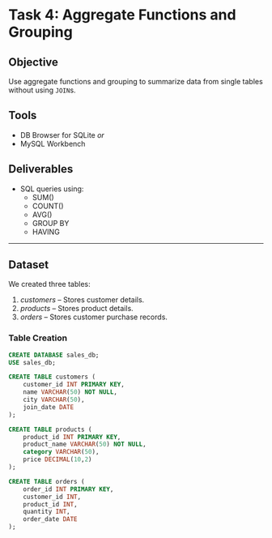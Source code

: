 # Task 4: Aggregate Functions and Grouping

## Objective
Use aggregate functions and grouping to summarize data from single tables without using `JOIN`s.

## Tools
- DB Browser for SQLite *or*
- MySQL Workbench

## Deliverables
- SQL queries using:
  - SUM()
  - COUNT()
  - AVG()
  - GROUP BY
  - HAVING

---

## Dataset

We created three tables:
1. *customers* – Stores customer details.
2. *products* – Stores product details.
3. *orders* – Stores customer purchase records.

### Table Creation
```sql
CREATE DATABASE sales_db;
USE sales_db;

CREATE TABLE customers (
    customer_id INT PRIMARY KEY,
    name VARCHAR(50) NOT NULL,
    city VARCHAR(50),
    join_date DATE
);

CREATE TABLE products (
    product_id INT PRIMARY KEY,
    product_name VARCHAR(50) NOT NULL,
    category VARCHAR(50),
    price DECIMAL(10,2)
);

CREATE TABLE orders (
    order_id INT PRIMARY KEY,
    customer_id INT,
    product_id INT,
    quantity INT,
    order_date DATE
);
